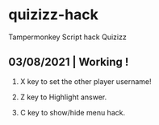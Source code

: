 # quizizz-hack
Tampermonkey Script hack Quizizz

## 03/08/2021 | Working !


1. X key to set the other player username!

3. Z key to Highlight answer.

4. C key to show/hide menu hack.


